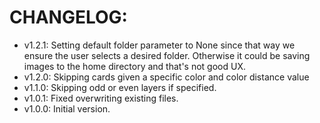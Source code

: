 # CHANGELOG:

- v1.2.1: Setting default folder parameter to None since that way we ensure the user selects a desired folder. Otherwise it could be saving images to the home directory and that's not good UX.
- v1.2.0: Skipping cards given a specific color and color distance value
- v1.1.0: Skipping odd or even layers if specified.
- v1.0.1: Fixed overwriting existing files.
- v1.0.0: Initial version.
